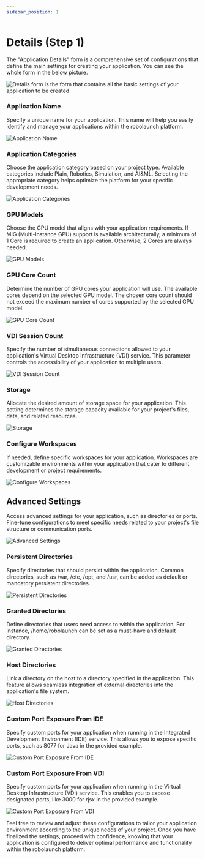 ```yaml
---
sidebar_position: 1
---
```


# Details (Step 1)
The "Application Details" form is a comprehensive set of configurations that define the main settings for creating your application. You can see the whole form in the below picture.

![Details form is the form that contains all the basic settings of your application to be created.](./img/details.png)

### Application Name
Specify a unique name for your application. This name will help you easily identify and manage your applications within the robolaunch platform.

![Application Name](./img/name.png)

### Application Categories
Choose the application category based on your project type. Available categories include Plain, Robotics, Simulation, and AI&ML. Selecting the appropriate category helps optimize the platform for your specific development needs.

![Application Categories](./img/categories.png)

### GPU Models
Choose the GPU model that aligns with your application requirements. If MIG (Multi-Instance GPU) support is available architecturally, a minimum of 1 Core is required to create an application. Otherwise, 2 Cores are always needed.

![GPU Models](./img/gpu-models.png)

### GPU Core Count
Determine the number of GPU cores your application will use. The available cores depend on the selected GPU model. The chosen core count should not exceed the maximum number of cores supported by the selected GPU model.

![GPU Core Count](./img/gpu-core-count.png)

### VDI Session Count
Specify the number of simultaneous connections allowed to your application's Virtual Desktop Infrastructure (VDI) service. This parameter controls the accessibility of your application to multiple users.

![VDI Session Count](./img/vdi-session-count.png)

### Storage
Allocate the desired amount of storage space for your application. This setting determines the storage capacity available for your project's files, data, and related resources.

![Storage](./img/storage.png)

### Configure Workspaces
If needed, define specific workspaces for your application. Workspaces are customizable environments within your application that cater to different development or project requirements.

![Configure Workspaces](./img/configure-workspaces.png)

## Advanced Settings
Access advanced settings for your application, such as directories or ports. Fine-tune configurations to meet specific needs related to your project's file structure or communication ports.

![Advanced Settings](./img/advanced-settings.png)

### Persistent Directories
Specify directories that should persist within the application. Common directories, such as /var, /etc, /opt, and /usr, can be added as default or mandatory persistent directories.

![Persistent Directories](./img/persistent-directories.png)

### Granted Directories
Define directories that users need access to within the application. For instance, /home/robolaunch can be set as a must-have and default directory.

![Granted Directories](./img/granted-directories.png)

### Host Directories
Link a directory on the host to a directory specified in the application. This feature allows seamless integration of external directories into the application's file system. 

![Host Directories](./img/host-directories.png)

### Custom Port Exposure From IDE
Specify custom ports for your application when running in the Integrated Development Environment (IDE) service. This allows you to expose specific ports, such as 8077 for Java in the provided example.

![Custom Port Exposure From IDE](./img/custom-port-ide.png)

### Custom Port Exposure From VDI
Specify custom ports for your application when running in the Virtual Desktop Infrastructure (VDI) service. This enables you to expose designated ports, like 3000 for rjsx in the provided example.

![Custom Port Exposure From VDI](./img/custom-port-vdi.png)

Feel free to review and adjust these configurations to tailor your application environment according to the unique needs of your project. Once you have finalized the settings, proceed with confidence, knowing that your application is configured to deliver optimal performance and functionality within the robolaunch platform.
